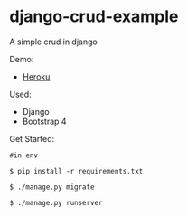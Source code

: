 # django-crud-example
A simple crud in django

Demo:

- [Heroku](https://polar-waters-34271.herokuapp.com/)

Used:

- Django
- Bootstrap 4

Get Started:

```
#in env

$ pip install -r requirements.txt

$ ./manage.py migrate

$ ./manage.py runserver

```
